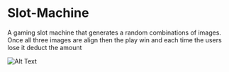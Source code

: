 # Slot-Machine

   A gaming slot machine that generates a random combinations of images. Once all three images are align then the play win and each time the users lose it deduct the amount
   
   ![Alt Text](https://www.facebook.com/100000799173141/videos/3568952766474661/?extid=MV5SJDBC7XWDCpfW)

